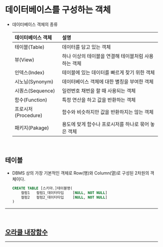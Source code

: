 # 데이터베이스를 구성하는 객체
- 데이터베이스 객체의 종류

    | 데이터베이스 객체 | 설명 |
    |:--------|:--------|
    |테이블(Table)|데이터를 담고 있는 객체|
    |뷰(View) |하나 이상의 테이블을 연결해 테이블처럼 사용하는 객체 |
    |인덱스(Index) | 테이블에 있는 데이터를 빠르게 찾기 위한 객체|
    | 시노님(Synonym) | 데이터베이스 객체에 대한 별칭을 부여한 객체|
    | 시퀀스(Sequence) | 일련번호 채번을 할 때 사용되는 객체|
    |함수(Function) | 특정 연산을 하고 값을 반환하는 객체 |
    |프로시저(Procedure) |함수와 비슷하지만 값을 반환하지는 않는 객체 |
    |패키지(Pakage) | 용도에 맞게 함수나 프로시저를 하나로 묶어 놓은 객체|

<br>

## 테이블
- DBMS 상의 가장 기본적인 객체로 Row(행)와 Column(열)로 구성된 2차원의 객체이다.

    ```sql
    CREATE TABLE [스키마.]테이블명(
        컬럼1   컬럼1_데이터타입    [NULL, NOT NULL]
        컬럼2   컬럼2_데이터타입    [NULL, NOT NULL]
    )
    ```

<hr>
<br>

## [오라클 내장함수](ORACLE_BASIC_FUNCTION.md)

<hr>
<br>
